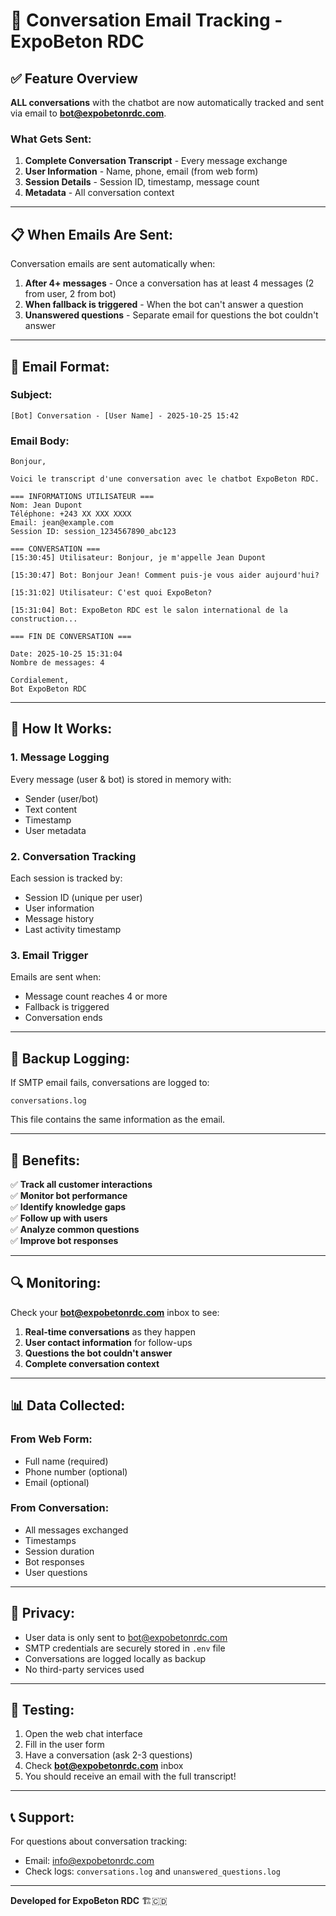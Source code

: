 # 📧 Conversation Email Tracking - ExpoBeton RDC

## ✅ Feature Overview

**ALL conversations** with the chatbot are now automatically tracked and sent via email to **bot@expobetonrdc.com**.

### What Gets Sent:

1. **Complete Conversation Transcript** - Every message exchange
2. **User Information** - Name, phone, email (from web form)
3. **Session Details** - Session ID, timestamp, message count
4. **Metadata** - All conversation context

---

## 📋 When Emails Are Sent:

Conversation emails are sent automatically when:

1. **After 4+ messages** - Once a conversation has at least 4 messages (2 from user, 2 from bot)
2. **When fallback is triggered** - When the bot can't answer a question
3. **Unanswered questions** - Separate email for questions the bot couldn't answer

---

## 📧 Email Format:

### **Subject:**
```
[Bot] Conversation - [User Name] - 2025-10-25 15:42
```

### **Email Body:**
```
Bonjour,

Voici le transcript d'une conversation avec le chatbot ExpoBeton RDC.

=== INFORMATIONS UTILISATEUR ===
Nom: Jean Dupont
Téléphone: +243 XX XXX XXXX
Email: jean@example.com
Session ID: session_1234567890_abc123

=== CONVERSATION ===
[15:30:45] Utilisateur: Bonjour, je m'appelle Jean Dupont

[15:30:47] Bot: Bonjour Jean! Comment puis-je vous aider aujourd'hui?

[15:31:02] Utilisateur: C'est quoi ExpoBeton?

[15:31:04] Bot: ExpoBeton RDC est le salon international de la construction...

=== FIN DE CONVERSATION ===

Date: 2025-10-25 15:31:04
Nombre de messages: 4

Cordialement,
Bot ExpoBeton RDC
```

---

## 🔧 How It Works:

### 1. **Message Logging**
Every message (user & bot) is stored in memory with:
- Sender (user/bot)
- Text content
- Timestamp
- User metadata

### 2. **Conversation Tracking**
Each session is tracked by:
- Session ID (unique per user)
- User information
- Message history
- Last activity timestamp

### 3. **Email Trigger**
Emails are sent when:
- Message count reaches 4 or more
- Fallback is triggered
- Conversation ends

---

## 📁 Backup Logging:

If SMTP email fails, conversations are logged to:
```
conversations.log
```

This file contains the same information as the email.

---

## 🎯 Benefits:

✅ **Track all customer interactions**  
✅ **Monitor bot performance**  
✅ **Identify knowledge gaps**  
✅ **Follow up with users**  
✅ **Analyze common questions**  
✅ **Improve bot responses**  

---

## 🔍 Monitoring:

Check your **bot@expobetonrdc.com** inbox to see:

1. **Real-time conversations** as they happen
2. **User contact information** for follow-ups
3. **Questions the bot couldn't answer**
4. **Complete conversation context**

---

## 📊 Data Collected:

### From Web Form:
- Full name (required)
- Phone number (optional)
- Email (optional)

### From Conversation:
- All messages exchanged
- Timestamps
- Session duration
- Bot responses
- User questions

---

## 🔐 Privacy:

- User data is only sent to bot@expobetonrdc.com
- SMTP credentials are securely stored in `.env` file
- Conversations are logged locally as backup
- No third-party services used

---

## 🚀 Testing:

1. Open the web chat interface
2. Fill in the user form
3. Have a conversation (ask 2-3 questions)
4. Check **bot@expobetonrdc.com** inbox
5. You should receive an email with the full transcript!

---

## 📞 Support:

For questions about conversation tracking:
- Email: info@expobetonrdc.com
- Check logs: `conversations.log` and `unanswered_questions.log`

---

**Developed for ExpoBeton RDC** 🏗️🇨🇩
